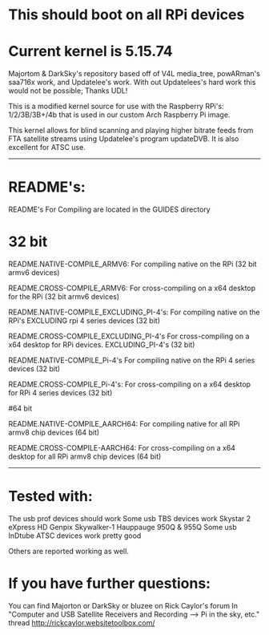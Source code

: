 # This should boot on all RPi devices
# Current kernel is 5.15.74

Majortom & DarkSky's repository based off of V4L media_tree,
powARman's saa716x work, and Updatelee's work. With out 
Updatelees's hard work this would not be possible; Thanks UDL!

This is a modified kernel source for use with the Raspberry RPi's:
1/2/3B/3B+/4b that is used in our custom Arch Raspberry Pi image.

This kernel allows for blind scanning and playing higher bitrate
feeds from FTA satellite streams using Updatelee's program 
updateDVB. It is also excellent for ATSC use.

*****************************************************************
# README's:

README's For Compiling are located in the GUIDES directory

# 32 bit

README.NATIVE-COMPILE_ARMV6:
For compiling native on the RPi (32 bit armv6 devices)

README.CROSS-COMPILE_ARMV6:
For cross-compiling on a x64 desktop for the RPi (32 bit armv6 devices)

README.NATIVE-COMPILE_EXCLUDING_PI-4's:
For compiling native on the RPi's EXCLUDING rpi 4 series devices (32 bit)

README.CROSS-COMPILE_EXCLUDING_PI-4's
For cross-compiling on a x64 desktop for RPi devices. EXCLUDING_PI-4's (32 bit)

README.NATIVE-COMPILE_Pi-4's
For compiling native on the RPi 4 series devices (32 bit)

README.CROSS-COMPILE_Pi-4's:
For cross-compiling on a x64 desktop for RPi 4 series devices (32 bit)

#64 bit

README.NATIVE-COMPILE_AARCH64:
For compiling native for all RPi armv8 chip devices (64 bit)

README.CROSS-COMPILE-AARCH64:
For cross-compiling on a x64 desktop for all RPi armv8 chip devices (64 bit)

******************************************************************

# Tested with:

The usb prof devices should work
Some usb TBS devices work
Skystar 2 eXpress HD
Genpix Skywalker-1
Hauppauge 950Q & 955Q
Some usb InDtube ATSC devices work pretty good

Others are reported working as well.

# If you have further questions:

You can find Majorton or DarkSky or bluzee on Rick Caylor's forum
In "Computer and USB Satellite Receivers and Recording --> Pi in the sky, etc." thread
http://rickcaylor.websitetoolbox.com/
